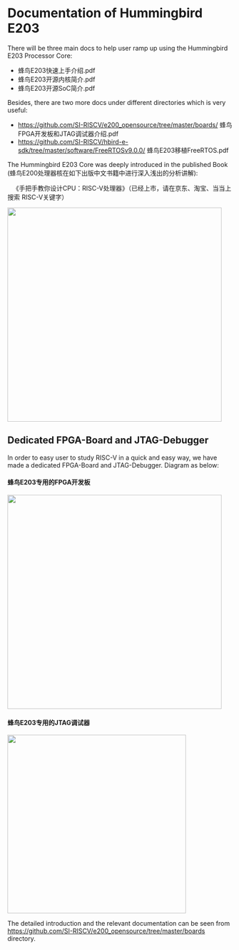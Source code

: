 # Documentation of Hummingbird E203 #

There will be three main docs to help user ramp up using the Hummingbird E203 Processor Core:

*    蜂鸟E203快速上手介绍.pdf
*    蜂鸟E203开源内核简介.pdf 
*    蜂鸟E203开源SoC简介.pdf

Besides, there are two more docs under different directories which is very useful:

*    https://github.com/SI-RISCV/e200_opensource/tree/master/boards/ 蜂鸟FPGA开发板和JTAG调试器介绍.pdf
*    https://github.com/SI-RISCV/hbird-e-sdk/tree/master/software/FreeRTOSv9.0.0/ 蜂鸟E203移植FreeRTOS.pdf

The Hummingbird E203 Core was deeply introduced in the published Book (蜂鸟E200处理器核在如下出版中文书籍中进行深入浅出的分析讲解):

    《手把手教你设计CPU：RISC-V处理器》（已经上市，请在京东、淘宝、当当上搜索 RISC-V关键字）
  
 <img src="https://github.com/SI-RISCV/e200_opensource/blob/master/bookpic.jpg" width="480">
    

Dedicated FPGA-Board and JTAG-Debugger 
-----------------------------
In order to easy user to study RISC-V in a quick and easy way, we have made a dedicated FPGA-Board and JTAG-Debugger.  Diagram as below:

#### 蜂鸟E203专用的FPGA开发板
<img src="https://github.com/SI-RISCV/e200_opensource/blob/master/boards/pics/2-1.jpg" width="480">

#### 蜂鸟E203专用的JTAG调试器
<img src="https://github.com/SI-RISCV/e200_opensource/blob/master/boards/pics/3-1.jpg" width="400">

The detailed introduction and the relevant documentation can be seen from https://github.com/SI-RISCV/e200_opensource/tree/master/boards directory.


